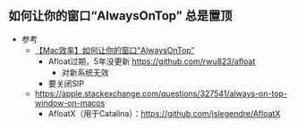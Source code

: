 
## 如何让你的窗口“AlwaysOnTop” 总是置顶

- 参考
    - [【Mac效率】如何让你的窗口“AlwaysOnTop”](https://www.jianshu.com/p/2563250da71d)
        - Afloat过期，5年没更新 https://github.com/rwu823/afloat
            - 对新系统无效
        - 要关闭SIP
    - https://apple.stackexchange.com/questions/327541/always-on-top-window-on-macos
        - AfloatX（用于Catalina）：https://github.com/jslegendre/AfloatX